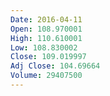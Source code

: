 ```yaml
---
Date: 2016-04-11
Open: 108.970001
High: 110.610001
Low: 108.830002
Close: 109.019997
Adj Close: 104.69664
Volume: 29407500
---
```

